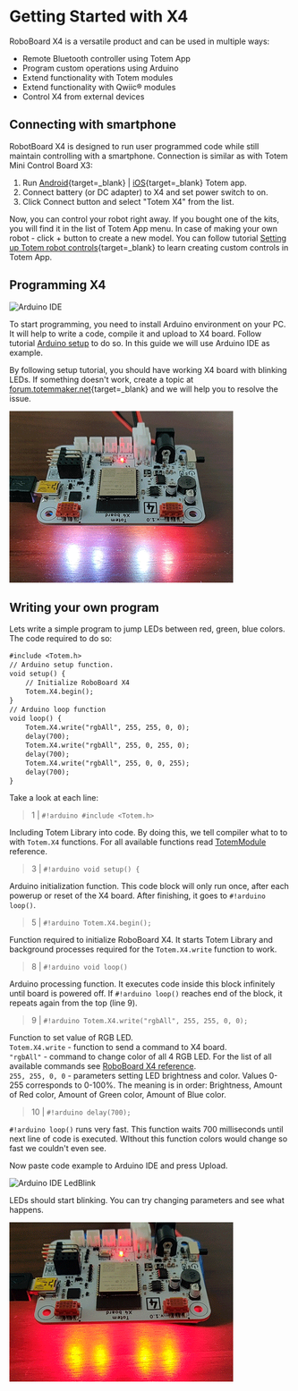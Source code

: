 # Getting Started with X4

RoboBoard X4 is a versatile product and can be used in multiple ways:  

* Remote Bluetooth controller using Totem App  
* Program custom operations using Arduino  
* Extend functionality with Totem modules  
* Extend functionality with Qwiic® modules
* Control X4 from external devices

## Connecting with smartphone

RobotBoard X4 is designed to run user programmed code while still maintain controlling with a smartphone. Connection is similar as with Totem Mini Control Board X3:

1. Run [Android](https://play.google.com/store/apps/details?id=lt.aldrea.karolis.totemandroid&hl=en&gl=US){target=_blank} | [iOS](https://apps.apple.com/us/app/totemmaker/id1440494243){target=_blank} Totem app.
1. Connect battery (or DC adapter) to X4 and set power switch to on.
1. Click Connect button and select "Totem X4" from the list.

Now, you can control your robot right away. If you bought one of the kits, you will find it in the list of Totem App menu. In case of making your own robot - click + button to create a new model. You can follow tutorial [Setting up Totem robot controls](https://totemmaker.net/blog/setting-up-totem-robot-controls/){target=_blank} to learn creating custom controls in Totem App.

## Programming X4

![Arduino IDE](/assets/images/arduino_ide_2.png)

To start programming, you need to install Arduino environment on your PC. It will help to write a code, compile it and upload to X4 board. Follow tutorial [Arduino setup](/setup) to do so. In this guide we will use Arduino IDE as example.

By following setup tutorial, you should have working X4 board with blinking LEDs. If something doesn't work, create a topic at [forum.totemmaker.net](https://forum.totemmaker.net){target=_blank} and we will help you to resolve the issue.

![Module X4 LedBlink](/assets/images/module_04_LedBlink.gif)

## Writing your own program

Lets write a simple program to jump LEDs between red, green, blue colors. The code required to do so:

```arduino linenums="1"
#include <Totem.h>
// Arduino setup function.
void setup() {
    // Initialize RoboBoard X4
    Totem.X4.begin();
}
// Arduino loop function
void loop() {
    Totem.X4.write("rgbAll", 255, 255, 0, 0);
    delay(700);
    Totem.X4.write("rgbAll", 255, 0, 255, 0);
    delay(700);
    Totem.X4.write("rgbAll", 255, 0, 0, 255);
    delay(700);
}
```

Take a look at each line:

> 1 | `#!arduino #include <Totem.h>`

Including Totem Library into code. By doing this, we tell compiler what to to with `Totem.X4` functions. For all available functions read [TotemModule](/remote-control/arduino/TotemModule/) reference.

> 3 | `#!arduino void setup() {`

Arduino initialization function. This code block will only run once, after each powerup or reset of the X4 board. After finishing, it goes to `#!arduino loop()`.

> 5 | `#!arduino Totem.X4.begin();`

Function required to initialize RoboBoard X4. It starts Totem Library and background processes required for the `Totem.X4.write` function to work.

> 8 | `#!arduino void loop()`

Arduino processing function. It executes code inside this block infinitely until board is powered off. If `#!arduino loop()` reaches end of the block, it repeats again from the top (line 9).

> 9 | `#!arduino Totem.X4.write("rgbAll", 255, 255, 0, 0);`

Function to set value of RGB LED.  
`Totem.X4.write` - function to send a command to X4 board.  
`"rgbAll"` - command to change color of all 4 RGB LED. For the list of all available commands see [RoboBoard X4 reference](/modules/04).  
`255, 255, 0, 0` - parameters setting LED brightness and color. Values 0-255 corresponds to 0-100%. The meaning is in order: Brightness, Amount of Red color, Amount of Green color, Amount of Blue color.  

> 10 | `#!arduino delay(700);`

`#!arduino loop()` runs very fast. This function waits 700 milliseconds until next line of code is executed. WIthout this function colors would change so fast we couldn't even see.

Now paste code example to Arduino IDE and press Upload.

![Arduino IDE LedBlink](/assets/images/arduino_ide_3.gif)

LEDs should start blinking. You can try changing parameters and see what happens.

![Module X4 LedBlink](/assets/images/module_04_LedBlink2.gif)
